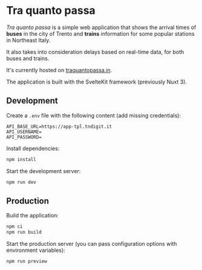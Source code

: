 # Tra quanto passa

*Tra quanto passa* is a simple web application that shows the arrival times of **buses** in the city of Trento and **trains** information for some popular stations in Northeast Italy.

It also takes into consideration delays based on real-time data, for both buses and trains.

It's currently hosted on [traquantopassa.in](https://traquantopassa.in).

The application is built with the SvelteKit framework (previously Nuxt 3).

## Development

Create a `.env` file with the following content (add missing credentials):

```
API_BASE_URL=https://app-tpl.tndigit.it
API_USERNAME=
API_PASSWORD=
```

Install dependencies:

```bash
npm install
```

Start the development server:

```bash
npm run dev
```

## Production

Build the application:

```bash
npm ci
npm run build
```

Start the production server (you can pass configuration options with environment variables):

```bash
npm run preview
```
